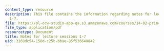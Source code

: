 ```yaml
---
content_type: resource
description: This file contains the information regarding notes for lecture sessions
  1-7.
file: https://ol-ocw-studio-app-qa.s3.amazonaws.com/courses/14-02-principles-of-macroeconomics-spring-2014/3169dc54158dc25bbbae06f536648842_MIT14_02S14_LecNotes1-7.pdf
file_type: application/pdf
resourcetype: Document
title: Notes for lecture sessions 1-7
uid: 3169dc54-158d-c25b-bbae-06f536648842
---
```

